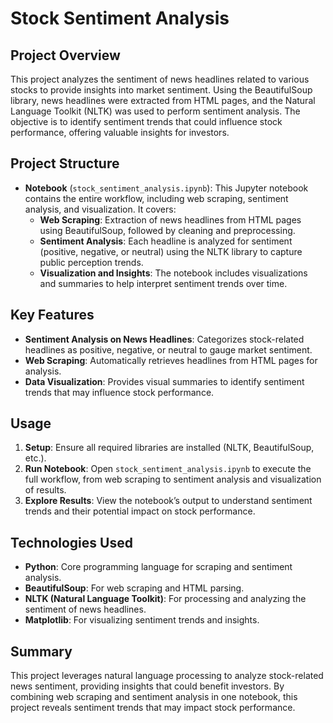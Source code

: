 # Stock Sentiment Analysis

## Project Overview
This project analyzes the sentiment of news headlines related to various stocks to provide insights into market sentiment. Using the BeautifulSoup library, news headlines were extracted from HTML pages, and the Natural Language Toolkit (NLTK) was used to perform sentiment analysis. The objective is to identify sentiment trends that could influence stock performance, offering valuable insights for investors.

## Project Structure
- **Notebook** (`stock_sentiment_analysis.ipynb`): This Jupyter notebook contains the entire workflow, including web scraping, sentiment analysis, and visualization. It covers:
  - **Web Scraping**: Extraction of news headlines from HTML pages using BeautifulSoup, followed by cleaning and preprocessing.
  - **Sentiment Analysis**: Each headline is analyzed for sentiment (positive, negative, or neutral) using the NLTK library to capture public perception trends.
  - **Visualization and Insights**: The notebook includes visualizations and summaries to help interpret sentiment trends over time.

## Key Features
- **Sentiment Analysis on News Headlines**: Categorizes stock-related headlines as positive, negative, or neutral to gauge market sentiment.
- **Web Scraping**: Automatically retrieves headlines from HTML pages for analysis.
- **Data Visualization**: Provides visual summaries to identify sentiment trends that may influence stock performance.

## Usage
1. **Setup**: Ensure all required libraries are installed (NLTK, BeautifulSoup, etc.).
2. **Run Notebook**: Open `stock_sentiment_analysis.ipynb` to execute the full workflow, from web scraping to sentiment analysis and visualization of results.
3. **Explore Results**: View the notebook’s output to understand sentiment trends and their potential impact on stock performance.

## Technologies Used
- **Python**: Core programming language for scraping and sentiment analysis.
- **BeautifulSoup**: For web scraping and HTML parsing.
- **NLTK (Natural Language Toolkit)**: For processing and analyzing the sentiment of news headlines.
- **Matplotlib**: For visualizing sentiment trends and insights.

## Summary
This project leverages natural language processing to analyze stock-related news sentiment, providing insights that could benefit investors. By combining web scraping and sentiment analysis in one notebook, this project reveals sentiment trends that may impact stock performance.
